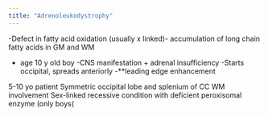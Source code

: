 ```yaml
---
title: "Adrenoleukodystrophy"
---
```

-Defect in fatty acid oxidation (usually x linked)- accumulation of long chain fatty acids in GM and WM
- age 10 y old boy
-CNS manifestation + adrenal insufficiency
-Starts occipital, spreads anteriorly
-**leading edge enhancement

5-10 yo patient
Symmetric occipital lobe and splenium of CC WM involvement
Sex-linked recessive condition with deficient peroxisomal enzyme (only boys(

